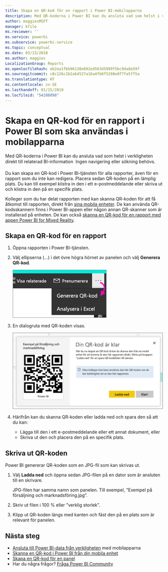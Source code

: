 ```yaml
---
title: Skapa en QR-kod för en rapport i Power BI-mobilapparna
description: Med QR-koderna i Power BI kan du ansluta vad som helst i verkligheten direkt till relaterad BI-information i Power BI-mobilappen – ingen sökning behövs.
author: maggiesMSFT
manager: kfile
ms.reviewer: ''
ms.service: powerbi
ms.subservice: powerbi-service
ms.topic: conceptual
ms.date: 03/13/2018
ms.author: maggies
LocalizationGroup: Reports
ms.openlocfilehash: eb2ea1fbb96138e892ed563d5999f5bc9da8e59f
ms.sourcegitcommit: c8c126c1b2ab4527a16a4fb8f5208e0f7fa5ff5a
ms.translationtype: HT
ms.contentlocale: sv-SE
ms.lasthandoff: 01/15/2019
ms.locfileid: "54288898"
---
```

# <a name="create-a-qr-code-for-a-report-in-power-bi-to-use-in-the-mobile-apps"></a>Skapa en QR-kod för en rapport i Power BI som ska användas i mobilapparna
Med QR-koderna i Power BI kan du ansluta vad som helst i verkligheten direkt till relaterad BI-information &#151; Ingen navigering eller sökning behövs.

Du kan skapa en QR-kod i Power BI-tjänsten för alla rapporter, även för en rapport som du inte kan redigera. Placera sedan QR-koden på en lämplig plats. Du kan till exempel klistra in den i ett e-postmeddelande eller skriva ut och klistra in den på en specifik plats. 

Kolleger som du har delat rapporten med kan skanna QR-koden för att få åtkomst till rapporten, direkt från [sina mobila enheter](consumer/mobile/mobile-apps-qr-code.md). De kan använda QR-kodsskannern finns i Power BI-appen eller någon annan QR-skanner som är installerad på enheten. De kan också [skanna en QR-kod för en rapport med appen Power BI for Mixed Reality](consumer/mobile/mobile-mixed-reality-app.md#scan-a-report-qr-code-in-holographic-view).

## <a name="create-a-qr-code-for-a-report"></a>Skapa en QR-kod för en rapport
1. Öppna rapporten i Power BI-tjänsten.
2. Välj ellipserna (...) i det övre högra hörnet av panelen och välj **Generera QR-kod**. 
   
    ![](media/service-create-qr-code-for-report/power-bi-create-qr-code-report.png)
3. En dialogruta med QR-koden visas. 
   
    ![](media/service-create-qr-code-for-report/powerbi_report_qrcode.png)
4. Härifrån kan du skanna QR-koden eller ladda ned och spara den så att du kan: 
   
   * Lägga till den i ett e-postmeddelande eller ett annat dokument, eller 
   * Skriva ut den och placera den på en specifik plats. 

## <a name="print-the-qr-code"></a>Skriva ut QR-koden
Power BI genererar QR-koden som en JPG-fil som kan skrivas ut. 

1. Välj **Ladda ned** och öppna sedan JPG-filen på en dator som är ansluten till en skrivare.  
   
   JPG-filen har samma namn som panelen. Till exempel, ”Exempel på försäljning och marknadsföring.jpg”.
   
1. Skriv ut filen i 100 % eller ”verklig storlek”.  
2. Klipp ut QR-koden längs med kanten och fäst den på en plats som är relevant för panelen. 

## <a name="next-steps"></a>Nästa steg
* [Ansluta till Power BI-data från verkligheten](consumer/mobile/mobile-apps-data-in-real-world-context.md) med mobilapparna
* [Skanna en QR-kod i Power BI från din mobila enhet](consumer/mobile/mobile-apps-qr-code.md)
* [Skapa en QR-kod för en panel](service-create-qr-code-for-tile.md)
* Har du några frågor? [Fråga Power BI Community](http://community.powerbi.com/)

